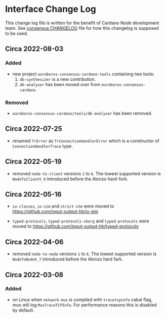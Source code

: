 # Interface Change Log

This change log file is written for the benefit of Cardano Node development
team.  See [consensus
CHANGELOG](../ouroboros-consensus/docs/interface-CHANGELOG.md) file for how
this changelog is supposed to be used.

## Circa 2022-08-03
### Added

- new project `ouroboros-consensus-cardano-tools` containing two tools:
  1. `db-synthesizer` is a new contribution.
  2. `db-analyser` has been moved over from `ouroboros-consensus-cardano`.
  
### Removed
- `ouroboros-consensus-cardano/tools/db-analyser` has been removed.

## Circa 2022-07-25

- renamed `TrError` as `TrConnectionHandlerError` which is a constructor of
  `ConnectionHandlerTrace` type.

## Circa 2022-05-19

- removed `node-to-client` versions `1` to `8`.  The lowest supported version is
  `NodeToClientV_9` introduced before the Alonzo hard-fork.

## Circa 2022-05-16

- `io-classes`, `io-sim` and `strict-stm` were moved to
  https://github.com/input-output-hk/io-sim

- `typed-protocols`, `typed-protocols-cborg` and `typed-protocols` were moved
  to https://github.com/input-output-hk/typed-protocols


## Circa 2022-04-06

- removed `node-to-node` versions `1` to `6`.  The lowest supported version is
  `NodeToNodeV_7` introduced before the Alonzo hard fark.

## Circa 2022-03-08


### Added

- on Linux when `network-mux` is compiled with `tracetcpinfo` cabal flag, mux
  will log `MuxTraceTCPInfo`.  For performance reasons this is disabled by
  default.
